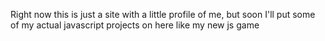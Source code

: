 Right now this is just a site with a little profile of me, but soon I'll put some of my actual javascript projects on here like my new js game
